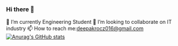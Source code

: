 ### Hi there 👋
🌱 I’m currently Engineering Student
👯 I’m looking to collaborate on IT industry
📫 How to reach me:deepakrocz016@gmail.com
[![Anurag's GitHub stats](https://github-readme-stats.vercel.app/api?username=deepakb016)](https://github.com/anuraghazra/github-readme-stats)


<!--
**deepakb016/deepakb016** is a ✨ _special_ ✨ repository because its `README.md` (this file) appears on your GitHub profile.

Here are some ideas to get you started:

- 🔭 I’m currently working on ...
- 🌱 I’m currently learning ...
- 👯 I’m looking to collaborate on ...
- 🤔 I’m looking for help with ...
- 💬 Ask me about ...
- 📫 How to reach me: ...
- 😄 Pronouns: ...
- ⚡ Fun fact: ...
-->
